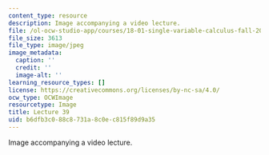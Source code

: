 ```yaml
---
content_type: resource
description: Image accompanying a video lecture.
file: /ol-ocw-studio-app/courses/18-01-single-variable-calculus-fall-2006/b6dfb3c088c8731a8c0ec815f89d9a35_lec39.jpg
file_size: 3613
file_type: image/jpeg
image_metadata:
  caption: ''
  credit: ''
  image-alt: ''
learning_resource_types: []
license: https://creativecommons.org/licenses/by-nc-sa/4.0/
ocw_type: OCWImage
resourcetype: Image
title: Lecture 39
uid: b6dfb3c0-88c8-731a-8c0e-c815f89d9a35
---
```

Image accompanying a video lecture.